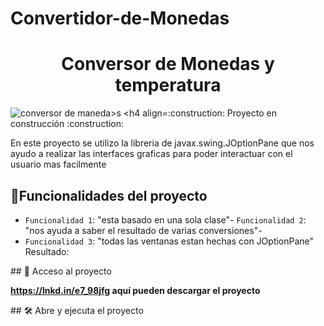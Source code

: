 # Convertidor-de-Monedas
<h1 align="center">Conversor de Monedas y temperatura</h1>
<img src="https://github.com/Maynor06/Convertidor-de-Monedas/assets/134113042/1b2fe4e1-cbea-4c72-b041-e55c85584dab" alt="conversor de maneda>s

<h4 align="center">:construction: Proyecto en construcción :construction:</h4>

<p>En este proyecto se utilizo la libreria de javax.swing.JOptionPane que nos ayudo a realizar las interfaces graficas para poder
interactuar con el usuario mas facilmente</p>

## :hammer:Funcionalidades del proyecto

- `Funcionalidad 1`: "esta basado en una sola clase"- `Funcionalidad 2`: "nos ayuda a saber el resultado de varias conversiones"-
- `Funcionalidad 3`: "todas las ventanas estan hechas con JOptionPane"
Resultado:

\## 📁 Acceso al proyecto

**https://lnkd.in/e7_98jfg aquí pueden descargar el proyecto**

\## 🛠️ Abre y ejecuta el proyecto
